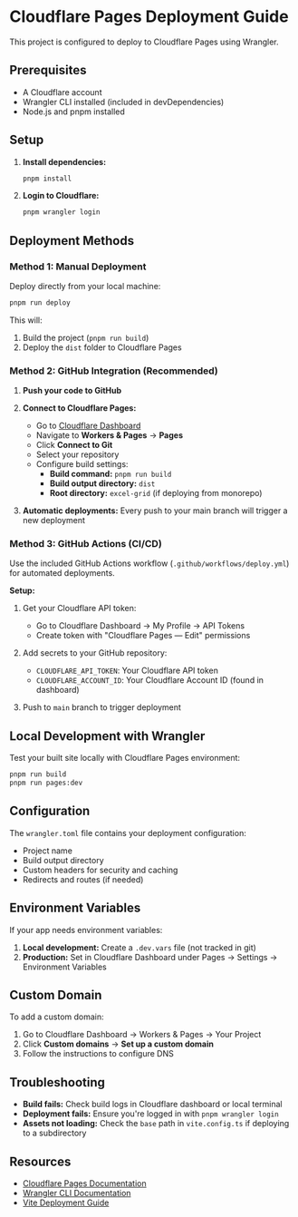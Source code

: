 # Cloudflare Pages Deployment Guide

This project is configured to deploy to Cloudflare Pages using Wrangler.

## Prerequisites

- A Cloudflare account
- Wrangler CLI installed (included in devDependencies)
- Node.js and pnpm installed

## Setup

1. **Install dependencies:**
   ```bash
   pnpm install
   ```

2. **Login to Cloudflare:**
   ```bash
   pnpm wrangler login
   ```

## Deployment Methods

### Method 1: Manual Deployment

Deploy directly from your local machine:

```bash
pnpm run deploy
```

This will:
1. Build the project (`pnpm run build`)
2. Deploy the `dist` folder to Cloudflare Pages

### Method 2: GitHub Integration (Recommended)

1. **Push your code to GitHub**

2. **Connect to Cloudflare Pages:**
   - Go to [Cloudflare Dashboard](https://dash.cloudflare.com)
   - Navigate to **Workers & Pages** → **Pages**
   - Click **Connect to Git**
   - Select your repository
   - Configure build settings:
     - **Build command:** `pnpm run build`
     - **Build output directory:** `dist`
     - **Root directory:** `excel-grid` (if deploying from monorepo)

3. **Automatic deployments:** Every push to your main branch will trigger a new deployment

### Method 3: GitHub Actions (CI/CD)

Use the included GitHub Actions workflow (`.github/workflows/deploy.yml`) for automated deployments.

**Setup:**
1. Get your Cloudflare API token:
   - Go to Cloudflare Dashboard → My Profile → API Tokens
   - Create token with "Cloudflare Pages — Edit" permissions

2. Add secrets to your GitHub repository:
   - `CLOUDFLARE_API_TOKEN`: Your Cloudflare API token
   - `CLOUDFLARE_ACCOUNT_ID`: Your Cloudflare Account ID (found in dashboard)

3. Push to `main` branch to trigger deployment

## Local Development with Wrangler

Test your built site locally with Cloudflare Pages environment:

```bash
pnpm run build
pnpm run pages:dev
```

## Configuration

The `wrangler.toml` file contains your deployment configuration:
- Project name
- Build output directory
- Custom headers for security and caching
- Redirects and routes (if needed)

## Environment Variables

If your app needs environment variables:

1. **Local development:** Create a `.dev.vars` file (not tracked in git)
2. **Production:** Set in Cloudflare Dashboard under Pages → Settings → Environment Variables

## Custom Domain

To add a custom domain:
1. Go to Cloudflare Dashboard → Workers & Pages → Your Project
2. Click **Custom domains** → **Set up a custom domain**
3. Follow the instructions to configure DNS

## Troubleshooting

- **Build fails:** Check build logs in Cloudflare dashboard or local terminal
- **Deployment fails:** Ensure you're logged in with `pnpm wrangler login`
- **Assets not loading:** Check the `base` path in `vite.config.ts` if deploying to a subdirectory

## Resources

- [Cloudflare Pages Documentation](https://developers.cloudflare.com/pages/)
- [Wrangler CLI Documentation](https://developers.cloudflare.com/workers/wrangler/)
- [Vite Deployment Guide](https://vitejs.dev/guide/static-deploy.html)
